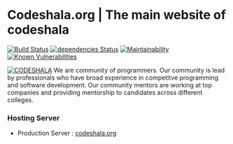# Codeshala.org | The main website of codeshala 
[![Build Status](https://travis-ci.org/CodeShala/codeshala.org.svg?branch=master)](https://travis-ci.org/CodeShala/codeshala.org)
[![dependencies Status](https://david-dm.org/CodeShala/codeshala.org/status.svg)](https://david-dm.org/CodeShala/codeshala.org)
[![Maintainability](https://api.codeclimate.com/v1/badges/f37d4d4157772414cf56/maintainability)](https://codeclimate.com/github/CodeShala/codeshala.org/maintainability)
[![Known Vulnerabilities](https://snyk.io/test/github/codeshala/codeshala.org/badge.svg?targetFile=package.json)](https://snyk.io/test/github/codeshala/codeshala.org?targetFile=package.json)

[![CODESHALA](http://codeshala.org/assets/images/site_logo.png)](http://codeshala.org/assets/images/site_logo.png)
We are community of programmers. Our community is lead by professionals who have broad experience in competitve programming and software development. Our community mentors are working at top companies and providing mentorship to candidates across different colleges.

### Hosting Server

* Production Server : [codeshala.org](http://codeshala.org)


